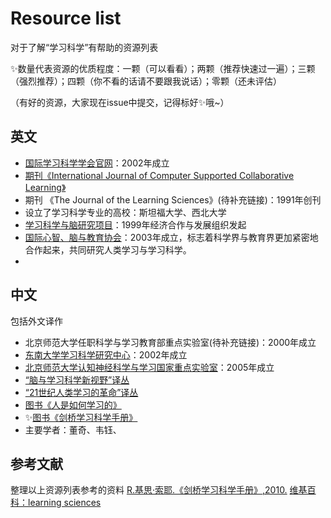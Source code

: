 # Resource list
对于了解“学习科学”有帮助的资源列表

✨数量代表资源的优质程度：一颗（可以看看）；两颗（推荐快速过一遍）；三颗（强烈推荐）；四颗（你不看的话请不要跟我说话）；零颗（还未评估）

（有好的资源，大家现在issue中提交，记得标好✨哦~）

## 英文
- [国际学习科学学会官网](https://www.isls.org/)：2002年成立
- [期刊《International Journal of Computer Supported Collaborative Learning》](http://ijcscl.org/)
- 期刊 《The Journal of the Learning Sciences》(待补充链接)：1991年创刊
- 设立了学习科学专业的高校：斯坦福大学、西北大学
- [学习科学与脑研究项目]()：1999年经济合作与发展组织发起
- [国际心智、脑与教育协会]()：2003年成立，标志着科学界与教育界更加紧密地合作起来，共同研究人类学习与学习科学。
- []()

## 中文
包括外文译作
- 北京师范大学任职科学与学习教育部重点实验室(待补充链接)：2000年成立
- [东南大学学习科学研究中心](http://rcls.seu.edu.cn/)：2002年成立
- [北京师范大学认知神经科学与学习国家重点实验室](http://brain.bnu.edu.cn/)：2005年成立
- [“脑与学习科学新视野”译丛](https://book.douban.com/series/20159)
- [“21世纪人类学习的革命”译丛](https://book.douban.com/series/3610)
- [图书《人是如何学习的》](https://book.douban.com/subject/20494282/)
- ✨[图书《剑桥学习科学手册》](https://book.douban.com/subject/4836530/)
- 主要学者：董奇、韦钰、

## 参考文献
整理以上资源列表参考的资料
[R.基思·索耶.《剑桥学习科学手册》,2010.](https://book.douban.com/subject/4836530/)
[维基百科：learning sciences](https://en.wikipedia.org/wiki/Learning_sciences)

